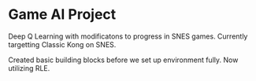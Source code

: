 # Game AI Project

Deep Q Learning with modificatons to progress in SNES games.
Currently targetting Classic Kong on SNES.

Created basic building blocks before we set up environment fully.
Now utilizing RLE.
